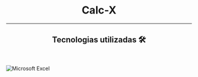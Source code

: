 # <h1 align="center"> Calc-X </h1>



<hr>
<h2 align="center">Tecnologias utilizadas 🛠</h2><br>

![Microsoft Excel](https://img.shields.io/badge/Microsoft_Excel-217346?style=for-the-badge&logo=microsoft-excel&logoColor=white)
